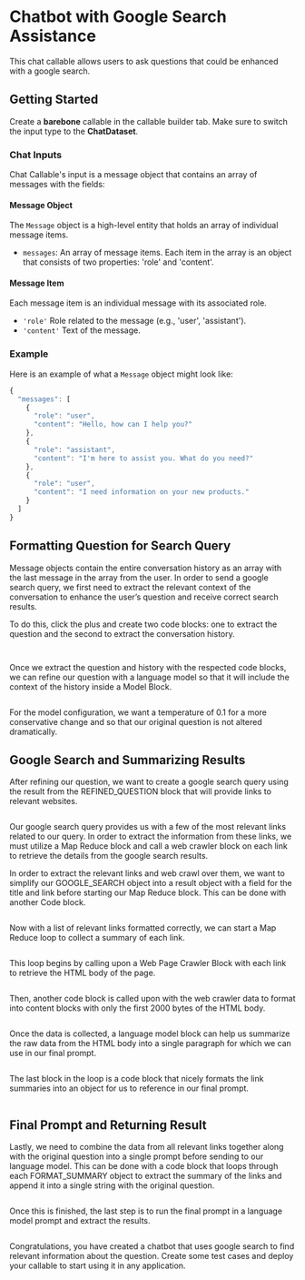 # Chatbot with Google Search Assistance

This chat callable allows users to ask questions that could be enhanced with a google search.

## Getting Started

Create a **barebone** callable in the callable builder tab. Make sure to switch the input type to the **ChatDataset**.

### Chat Inputs

Chat Callable's input is a message object that contains an array of messages with the fields:

#### Message Object

The `Message` object is a high-level entity that holds an array of individual message items.

* `messages`: An array of message items. Each item in the array is an object that consists of two properties: 'role' and 'content'.

#### Message Item

Each message item is an individual message with its associated role.

* `'role'` Role related to the message (e.g., 'user', 'assistant').
* `'content'` Text of the message.

### Example

Here is an example of what a `Message` object might look like:

```javascript
{
  "messages": [
    {
      "role": "user",
      "content": "Hello, how can I help you?"
    },
    {
      "role": "assistant",
      "content": "I'm here to assist you. What do you need?"
    },
    {
      "role": "user",
      "content": "I need information on your new products."
    }
  ]
}


```

## Formatting Question for Search Query

Message objects contain the entire conversation history as an array with the last message in the array from the user. In order to send a google search query, we first need to extract the relevant context of the conversation to enhance the user’s question and receive correct search results.

To do this, click the plus and create two code blocks: one to extract the question and the second to extract the conversation history.

<figure><img src="../.gitbook/assets/Screenshot 2023-07-17 at 4.50.44 PM (1).png" alt=""><figcaption></figcaption></figure>

<figure><img src="../.gitbook/assets/Screenshot 2023-07-17 at 4.50.56 PM.png" alt=""><figcaption></figcaption></figure>

Once we extract the question and history with the respected code blocks, we can refine our question with a language model so that it will include the context of the history inside a Model Block.

<figure><img src="../.gitbook/assets/Screenshot 2023-07-17 at 5.09.47 PM.png" alt=""><figcaption></figcaption></figure>

For the model configuration, we want a temperature of 0.1 for a more conservative change and so  that our original question is not altered dramatically.

## Google Search and Summarizing Results

After refining our question, we want to create a google search query using the result from the REFINED\_QUESTION block that will provide links to relevant websites.

<figure><img src="../.gitbook/assets/Screenshot 2023-07-17 at 5.26.07 PM.png" alt=""><figcaption></figcaption></figure>

Our google search query provides us with a few of the most relevant links related to our query. In order to extract the information from these links, we must utilize a Map Reduce block and call a web crawler block on each link to retrieve the details from the google search results.

In order to extract the relevant links and web crawl over them, we want to simplify our GOOGLE\_SEARCH object into a result object with a field for the title and link before starting our Map Reduce block. This can be done with another Code block.

<figure><img src="../.gitbook/assets/Screenshot 2023-07-17 at 5.26.16 PM.png" alt=""><figcaption></figcaption></figure>

Now with a list of relevant links formatted correctly, we can start a Map Reduce loop to collect a summary of each link.

<figure><img src="../.gitbook/assets/Screenshot 2023-07-17 at 5.26.23 PM (2).png" alt=""><figcaption></figcaption></figure>

This loop begins by calling upon a Web Page Crawler Block with each link to retrieve the HTML body of the page.

<figure><img src="../.gitbook/assets/Screenshot 2023-07-17 at 5.26.31 PM.png" alt=""><figcaption></figcaption></figure>

Then, another code block is called upon with the web crawler data to format into content blocks with only the first 2000 bytes of the HTML body.

<figure><img src="../.gitbook/assets/Screenshot 2023-07-17 at 5.26.38 PM.png" alt=""><figcaption></figcaption></figure>

Once the data is collected, a language model block can help us summarize the raw data from the HTML body into a single paragraph for which we can use in our final prompt.

<figure><img src="../.gitbook/assets/Screenshot 2023-07-17 at 5.26.51 PM (1).png" alt=""><figcaption></figcaption></figure>

The last block in the loop is a code block that nicely formats the link summaries into an object for us to reference in our final prompt.

<figure><img src="../.gitbook/assets/Screenshot 2023-07-18 at 1.10.19 PM.png" alt=""><figcaption></figcaption></figure>

## Final Prompt and Returning Result

Lastly, we need to combine the data from all relevant links together along with the original question into a single prompt before sending to our language model. This can be done with a code block that loops through each FORMAT\_SUMMARY object to extract the summary of the links and append it into a single string with the original question.

<figure><img src="../.gitbook/assets/Screenshot 2023-07-18 at 1.12.26 PM.png" alt=""><figcaption></figcaption></figure>

Once this is finished, the last step is to run the final prompt in a language model prompt and extract the results.

<figure><img src="../.gitbook/assets/Screenshot 2023-07-18 at 1.17.55 PM.png" alt=""><figcaption></figcaption></figure>

Congratulations, you have created a chatbot that uses google search to find relevant information about the question. Create some test cases and deploy your callable to start using it in any application.
